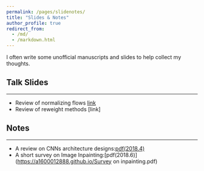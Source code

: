 ```yaml
---
permalink: /pages/slidenotes/
title: "Slides & Notes"
author_profile: true
redirect_from: 
  - /md/
  - /markdown.html
---
```


I often write some unofficial manuscripts and slides to help collect my thoughts. 



## Talk Slides
----
* Review of normalizing flows [link](https://github.com/zdhNarsil/zdhNarsil.github.io/raw/master/files/Normalizing%20Flows.pptx)
* Review of reweight methods [link]


## Notes
----
* A review on CNNs architecture designs:[pdf(2018.4)](https://a1600012888.github.io/Recent-advances-in-CNNs.pdf)
* A short survey on Image Inpainting:[pdf(2018.6)](https://a1600012888.github.io/Survey on inpainting.pdf)


